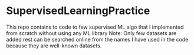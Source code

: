 # SupervisedLearningPractice
This repo contains to code to few supervised ML algo that I implemented from scratch without using any ML library
Note:
Only few datasets are added rest can be searched online from the names I have used in the code because they are well-known datasets.
